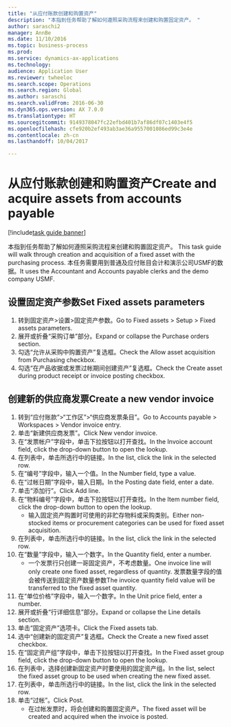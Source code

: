 ```yaml
--- 
title: "从应付账款创建和购置资产"
description: "本指到任务帮助了解如何遵照采购流程来创建和购置固定资产。 "
author: saraschi2
manager: AnnBe
ms.date: 11/10/2016
ms.topic: business-process
ms.prod: 
ms.service: dynamics-ax-applications
ms.technology: 
audience: Application User
ms.reviewer: twheeloc
ms.search.scope: Operations
ms.search.region: Global
ms.author: saraschi
ms.search.validFrom: 2016-06-30
ms.dyn365.ops.version: AX 7.0.0
ms.translationtype: HT
ms.sourcegitcommit: 9149378047fc22efbd401b7af86df07c1403e4f5
ms.openlocfilehash: cfe920b2ef493ab3ae36a9557001086ed99c3e4e
ms.contentlocale: zh-cn
ms.lasthandoff: 10/04/2017

---
```

# <a name="create-and-acquire-assets-from-accounts-payable"></a><span data-ttu-id="98b52-103">从应付账款创建和购置资产</span><span class="sxs-lookup"><span data-stu-id="98b52-103">Create and acquire assets from accounts payable</span></span>

[!include[task guide banner](../../includes/task-guide-banner.md)]

<span data-ttu-id="98b52-104">本指到任务帮助了解如何遵照采购流程来创建和购置固定资产。 </span><span class="sxs-lookup"><span data-stu-id="98b52-104">This task guide will walk through creation and acquisition of a fixed asset with the purchasing process.</span></span> <span data-ttu-id="98b52-105">本任务需要用到普通及应付账目会计和演示公司USMF的数据。</span><span class="sxs-lookup"><span data-stu-id="98b52-105">It uses the Accountant and Accounts payable clerks and the demo company USMF.</span></span>


## <a name="set-fixed-assets-parameters"></a><span data-ttu-id="98b52-106">设置固定资产参数</span><span class="sxs-lookup"><span data-stu-id="98b52-106">Set Fixed assets parameters</span></span>
1. <span data-ttu-id="98b52-107">转到固定资产>设置>固定资产参数。</span><span class="sxs-lookup"><span data-stu-id="98b52-107">Go to Fixed assets > Setup > Fixed assets parameters.</span></span>
2. <span data-ttu-id="98b52-108">展开或折叠“采购订单”部分。</span><span class="sxs-lookup"><span data-stu-id="98b52-108">Expand or collapse the Purchase orders section.</span></span>
3. <span data-ttu-id="98b52-109">勾选“允许从采购中购置资产”复选框。</span><span class="sxs-lookup"><span data-stu-id="98b52-109">Check the Allow asset acquisition from Purchasing checkbox.</span></span>
4. <span data-ttu-id="98b52-110">勾选“在产品收据或发票过帐期间创建资产”复选框。</span><span class="sxs-lookup"><span data-stu-id="98b52-110">Check the Create asset during product receipt or invoice posting checkbox.</span></span>

## <a name="create-a-new-vendor-invoice"></a><span data-ttu-id="98b52-111">创建新的供应商发票</span><span class="sxs-lookup"><span data-stu-id="98b52-111">Create a new vendor invoice</span></span>
1. <span data-ttu-id="98b52-112">转到“应付账款”>“工作区”>“供应商发票条目”。</span><span class="sxs-lookup"><span data-stu-id="98b52-112">Go to Accounts payable > Workspaces > Vendor invoice entry.</span></span>
2. <span data-ttu-id="98b52-113">单击“新建供应商发票”。</span><span class="sxs-lookup"><span data-stu-id="98b52-113">Click New vendor invoice.</span></span>
3. <span data-ttu-id="98b52-114">在“发票帐户”字段中，单击下拉按钮以打开查找。</span><span class="sxs-lookup"><span data-stu-id="98b52-114">In the Invoice account field, click the drop-down button to open the lookup.</span></span>
4. <span data-ttu-id="98b52-115">在列表中，单击所选行中的链接。</span><span class="sxs-lookup"><span data-stu-id="98b52-115">In the list, click the link in the selected row.</span></span>
5. <span data-ttu-id="98b52-116">在“编号”字段中，输入一个值。</span><span class="sxs-lookup"><span data-stu-id="98b52-116">In the Number field, type a value.</span></span>
6. <span data-ttu-id="98b52-117">在“过帐日期”字段中，输入日期。</span><span class="sxs-lookup"><span data-stu-id="98b52-117">In the Posting date field, enter a date.</span></span>
7. <span data-ttu-id="98b52-118">单击“添加行”。</span><span class="sxs-lookup"><span data-stu-id="98b52-118">Click Add line.</span></span>
8. <span data-ttu-id="98b52-119">在“物料编号”字段中，单击下拉按钮以打开查找。</span><span class="sxs-lookup"><span data-stu-id="98b52-119">In the Item number field, click the drop-down button to open the lookup.</span></span>
    * <span data-ttu-id="98b52-120">输入固定资产购置时可使用的非贮存物料或采购类别。</span><span class="sxs-lookup"><span data-stu-id="98b52-120">Either non-stocked items or procurement categories can be used for fixed asset acquisition.</span></span>  
9. <span data-ttu-id="98b52-121">在列表中，单击所选行中的链接。</span><span class="sxs-lookup"><span data-stu-id="98b52-121">In the list, click the link in the selected row.</span></span>
10. <span data-ttu-id="98b52-122">在“数量”字段中，输入一个数字。</span><span class="sxs-lookup"><span data-stu-id="98b52-122">In the Quantity field, enter a number.</span></span>
    * <span data-ttu-id="98b52-123">一个发票行只创建一哥固定资产，不考虑数量。</span><span class="sxs-lookup"><span data-stu-id="98b52-123">One invoice line will only create one fixed asset, regardless of quantity.</span></span>  <span data-ttu-id="98b52-124">发票数量字段的值会被传送到固定资产数量参数</span><span class="sxs-lookup"><span data-stu-id="98b52-124">The invoice quantity field value will be transferred to the fixed asset quantity.</span></span>  
11. <span data-ttu-id="98b52-125">在“单位价格”字段中，输入一个数字。</span><span class="sxs-lookup"><span data-stu-id="98b52-125">In the Unit price field, enter a number.</span></span>
12. <span data-ttu-id="98b52-126">展开或折叠“行详细信息”部分。</span><span class="sxs-lookup"><span data-stu-id="98b52-126">Expand or collapse the Line details section.</span></span>
13. <span data-ttu-id="98b52-127">单击“固定资产”选项卡。</span><span class="sxs-lookup"><span data-stu-id="98b52-127">Click the Fixed assets tab.</span></span>
14. <span data-ttu-id="98b52-128">选中“创建新的固定资产”复选框。</span><span class="sxs-lookup"><span data-stu-id="98b52-128">Check the Create a new fixed asset checkbox.</span></span>
15. <span data-ttu-id="98b52-129">在“固定资产组”字段中，单击下拉按钮以打开查找。</span><span class="sxs-lookup"><span data-stu-id="98b52-129">In the Fixed asset group field, click the drop-down button to open the lookup.</span></span>
16. <span data-ttu-id="98b52-130">在列表中，选择创建新固定资产时要使用的固定资产组。</span><span class="sxs-lookup"><span data-stu-id="98b52-130">In the list, select the fixed asset group to be used when creating the new fixed asset.</span></span>
17. <span data-ttu-id="98b52-131">在列表中，单击所选行中的链接。</span><span class="sxs-lookup"><span data-stu-id="98b52-131">In the list, click the link in the selected row.</span></span>
18. <span data-ttu-id="98b52-132">单击“过帐”。</span><span class="sxs-lookup"><span data-stu-id="98b52-132">Click Post.</span></span>
    * <span data-ttu-id="98b52-133">在过帐发票时，将会创建和购置固定资产。</span><span class="sxs-lookup"><span data-stu-id="98b52-133">The fixed asset will be created and acquired when the invoice is posted.</span></span>  


